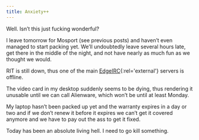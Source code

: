 ```yaml
---
title: Anxiety++
---
```

Well. Isn’t this just fucking wonderful?

I leave tomorrow for Mosport (see previous posts) and haven’t even managed to start packing yet. We’ll undoubtedly leave several hours late, get there in the middle of the night, and not have nearly as much fun as we thought we would.

RIT is still down, thus one of the main [EdgeIRC](http://www.edgeirc.net/){:rel='external'} servers is offline.

The video card in my desktop suddenly seems to be dying, thus rendering it unusable until we can call Alienware, which won’t be until at least Monday.

My laptop hasn’t been packed up yet and the warranty expires in a day or two and if we don’t renew it before it expires we can’t get it covered anymore and we have to pay out the ass to get it fixed.

Today has been an absolute living hell. I need to go kill something.